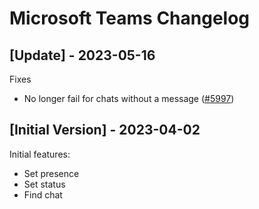 # Microsoft Teams Changelog

## [Update] - 2023-05-16

Fixes

- No longer fail for chats without a message ([#5997](https://github.com/raycast/extensions/issues/5997))

## [Initial Version] - 2023-04-02

Initial features:

- Set presence
- Set status
- Find chat